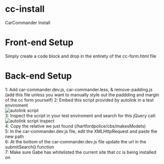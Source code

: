# cc-install
CarCommander Install

# Front-end Setup
Simply create a code block and drop in the entirety of the cc-form.html file

# Back-end Setup
1: Add car-commander.dev.js, car-commander.less, & remove-padding.js (add this file unless you want to manually style out the paddding and margin of the cc form yourself)
2: Embed this script provided by autolink in a test enviroment  
![autolink script](https://github.com/omnicommander-org/cc-install/autolink-script.png)  
3: Inspect the script in your test enviroment and search for this jQuery call:
![autolink script inspect](https://github.com/omnicommander-org/cc-install/autolink-script-inspect.png)  
4: Copy the relative we just found (/hartfordpolice/cbs/makesModels)  
5: In the car-commander.dev.js file, edit the XMLHttpRequest and paste the new path  
6: At the bottom of the car-commander.dev.js file update the url in the submitSearch() function   
7: Make sure Gabe has whitelisted the current site that cc is being installed on  
